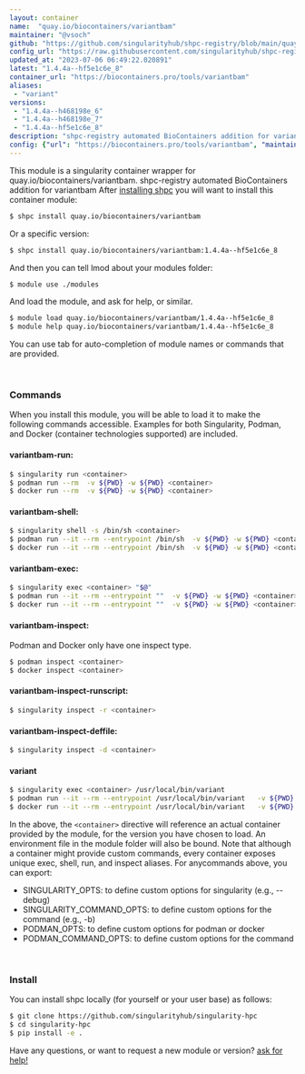 ```yaml
---
layout: container
name:  "quay.io/biocontainers/variantbam"
maintainer: "@vsoch"
github: "https://github.com/singularityhub/shpc-registry/blob/main/quay.io/biocontainers/variantbam/container.yaml"
config_url: "https://raw.githubusercontent.com/singularityhub/shpc-registry/main/quay.io/biocontainers/variantbam/container.yaml"
updated_at: "2023-07-06 06:49:22.020891"
latest: "1.4.4a--hf5e1c6e_8"
container_url: "https://biocontainers.pro/tools/variantbam"
aliases:
 - "variant"
versions:
 - "1.4.4a--h468198e_6"
 - "1.4.4a--h468198e_7"
 - "1.4.4a--hf5e1c6e_8"
description: "shpc-registry automated BioContainers addition for variantbam"
config: {"url": "https://biocontainers.pro/tools/variantbam", "maintainer": "@vsoch", "description": "shpc-registry automated BioContainers addition for variantbam", "latest": {"1.4.4a--hf5e1c6e_8": "sha256:66c5a4a17f8696016cce02cc2a7a41ef50b88d18e649f42625db73b87034c9b5"}, "tags": {"1.4.4a--h468198e_6": "sha256:9df194aa4587d56ce8ece6926ade793be0095947f7a7c3e791b1969a295422cd", "1.4.4a--h468198e_7": "sha256:f2c5cf962edf6ba89963831a083be2004f0800f060c936e269d2d85cf44819d0", "1.4.4a--hf5e1c6e_8": "sha256:66c5a4a17f8696016cce02cc2a7a41ef50b88d18e649f42625db73b87034c9b5"}, "docker": "quay.io/biocontainers/variantbam", "aliases": {"variant": "/usr/local/bin/variant"}}
---
```


This module is a singularity container wrapper for quay.io/biocontainers/variantbam.
shpc-registry automated BioContainers addition for variantbam
After [installing shpc](#install) you will want to install this container module:


```bash
$ shpc install quay.io/biocontainers/variantbam
```

Or a specific version:

```bash
$ shpc install quay.io/biocontainers/variantbam:1.4.4a--hf5e1c6e_8
```

And then you can tell lmod about your modules folder:

```bash
$ module use ./modules
```

And load the module, and ask for help, or similar.

```bash
$ module load quay.io/biocontainers/variantbam/1.4.4a--hf5e1c6e_8
$ module help quay.io/biocontainers/variantbam/1.4.4a--hf5e1c6e_8
```

You can use tab for auto-completion of module names or commands that are provided.

<br>

### Commands

When you install this module, you will be able to load it to make the following commands accessible.
Examples for both Singularity, Podman, and Docker (container technologies supported) are included.

#### variantbam-run:

```bash
$ singularity run <container>
$ podman run --rm  -v ${PWD} -w ${PWD} <container>
$ docker run --rm  -v ${PWD} -w ${PWD} <container>
```

#### variantbam-shell:

```bash
$ singularity shell -s /bin/sh <container>
$ podman run --it --rm --entrypoint /bin/sh  -v ${PWD} -w ${PWD} <container>
$ docker run --it --rm --entrypoint /bin/sh  -v ${PWD} -w ${PWD} <container>
```

#### variantbam-exec:

```bash
$ singularity exec <container> "$@"
$ podman run --it --rm --entrypoint ""  -v ${PWD} -w ${PWD} <container> "$@"
$ docker run --it --rm --entrypoint ""  -v ${PWD} -w ${PWD} <container> "$@"
```

#### variantbam-inspect:

Podman and Docker only have one inspect type.

```bash
$ podman inspect <container>
$ docker inspect <container>
```

#### variantbam-inspect-runscript:

```bash
$ singularity inspect -r <container>
```

#### variantbam-inspect-deffile:

```bash
$ singularity inspect -d <container>
```


#### variant

```bash
$ singularity exec <container> /usr/local/bin/variant
$ podman run --it --rm --entrypoint /usr/local/bin/variant   -v ${PWD} -w ${PWD} <container> -c " $@"
$ docker run --it --rm --entrypoint /usr/local/bin/variant   -v ${PWD} -w ${PWD} <container> -c " $@"
```



In the above, the `<container>` directive will reference an actual container provided
by the module, for the version you have chosen to load. An environment file in the
module folder will also be bound. Note that although a container
might provide custom commands, every container exposes unique exec, shell, run, and
inspect aliases. For anycommands above, you can export:

 - SINGULARITY_OPTS: to define custom options for singularity (e.g., --debug)
 - SINGULARITY_COMMAND_OPTS: to define custom options for the command (e.g., -b)
 - PODMAN_OPTS: to define custom options for podman or docker
 - PODMAN_COMMAND_OPTS: to define custom options for the command

<br>

### Install

You can install shpc locally (for yourself or your user base) as follows:

```bash
$ git clone https://github.com/singularityhub/singularity-hpc
$ cd singularity-hpc
$ pip install -e .
```

Have any questions, or want to request a new module or version? [ask for help!](https://github.com/singularityhub/singularity-hpc/issues)